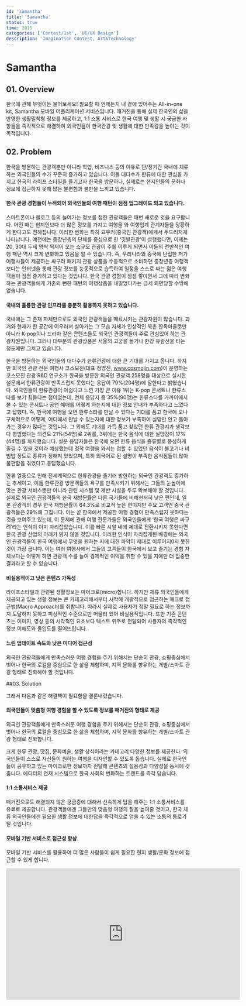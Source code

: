 ```yaml
---
id: 'samantha'
title: 'Samantha'
status: true
time: 2015
categories: ['Contest/1st', 'UI/UX Design']
description: 'Imagination Contest, Art&Technology'
---
```


# Samantha

## 01. Overview

한국에 관해 무엇이든 물어보세요! 필요할 때 언제든지 내 곁에 있어주는 All-in-one kit, Samantha 모바일 어플리케이션 서비스입니다. 매거진을 통해 실제 한국인의 삶을 반영한 생활밀착형 정보를 제공하고, 1:1 소통 서비스로 한국 여행 및 생활 시 궁금한 사항들을 즉각적으로 해결하여 외국인들이 한국관광 및 생활에 대한 만족감을 높이는 것이 목적입니다.

## 02. Problem

한국을 방문하는 관광객뿐만 아니라 학업, 비즈니스 등의 이유로 단/장기간 국내에 체류하는 외국인들의 수가 꾸준히 증가하고 있습니다. 이들 대다수가 한류에 대한 관심을 가지고 한국의 라이프 스타일을 즐기고자 한국을 방문하나, 실제로는 현지인들의 문화나 정보에 접근하지 못해 많은 불편함과 불만을 느끼고 있습니다.

#### 한국 관광 경험들이 누적되어 외국인들의 여행 패턴이 점점 업그레이드 되고 있습니다.

스마트폰이나 블로그 등의 늘어가는 정보를 접한 관광객들은 매번 새로운 것을 요구합니다. 어떤 때는 현지인보다 더 많은 정보를 가지고 여행을 와 여행업계 관계자들을 당황하게 한다고도 전해집니다. 이러한 변화는 특히 요우커(중국인 관광객)에게서 두드러지게 나타납니다. 예전에는 중장년층의 단체를 중심으로 한 ‘깃발관광’이 성행했다면, 이제는 20, 30대 두세 명씩 짝지어 오는 소규모 관광이 주를 이루게 되면서 이들의 전반적인 여행 패턴 역시 크게 변화하고 있음을 알 수 있습니다. 즉, 우리나라와 중국에 난립한 저가 여행사들이 제공하는 싸구려 패키지 관광 상품을 수동적으로 소비하던 중장년층 여행객보다는 인터넷을 통해 관광 정보를 능동적으로 습득하여 일정을 스스로 짜는 젊은 여행객들이 점점 증가하고 있다는 것입니다. 한국 관광 경험이 점점 쌓이면서 그에 따라 변화하는 관광객들에게 기존의 뻔한 패턴의 여행상품을 내밀었다가는 금세 외면당할 수밖에 없습니다.

#### 국내의 훌륭한 관광 인프라를 충분히 활용하지 못하고 있습니다.

국내에는 그 존재 자체만으로도 외국인 관광객들을 매료시키는 관광자원이 많습니다. 과거와 현재가 한 공간에 어우러져 살아가는 그 모습 자체가 인상적인 북촌 한옥마을뿐만 아니라 K-pop이나 드라마 같은 콘텐츠들도 외국인 관광객들이 주로 관심있어 하는 관광자원입니다. 그러나 대부분의 관광상품은 서울의 고궁을 돌거나 한강 유람선을 타는 정도에만 그치고 있습니다.

한국을 방문하는 외국인들의 대다수가 한류관광에 대한 큰 기대를 가지고 옵니다. 하지만 외국인 관광 전문 여행사 코스모진(대표 정명진, www.cosmojin.com)이 운영하는 코스모진 관광 R&D 연구소가 한국을 방문한 외국인 관광객 258명을 대상으로 실시한 설문에서 한류관광이 만족스럽지 못했다는 응답이 79%(204명)에 달한다고 밝혔습니다. 외국인들이 한류관광이 아쉽다고 느낀 가장 큰 이유 1위는 K-pop 콘서트나 한류스타를 보기 힘들다는 점이었는데, 전체 응답자 중 35%(90명)는 한류스타를 가까이에서 볼 수 있는 콘서트나 공연 예매를 어떻게 하는지에 대한 정보 안내가 부족하다고 느꼈다고 답했다. 즉, 한국에 여행을 오면 한류스타를 만날 수 있다는 기대를 품고 한국에 오나 구체적으로 어떻게, 어디에서 만날 수 있는지에 대한 정보가 부족하여 실망만 안고 돌아가는 경우가 많다는 것입니다. 그 외에도 기대를 가득 품고 찾았던 한류 관광지가 생각보다 평범했다는 의견도 21%(54명)로 2위를, 3위에는 한국 음식에 대한 실망감이 17%(44명)를 차지했습니다. 설문 응답자들은 한국에 오면 한류 음식을 종류별로 풍성하게 즐길 수 있을 것이라 예상했는데 정작 여행을 와서는 접할 수 있었던 음식이 불고기나 비빔밥 정도로 종류가 정해져 있었으며, 특히 외국어로 된 설명이 부족한 음식점들이 많아 불편함을 겪었다고 응답했습니다.

한류 열풍으로 인해 전세계적으로 한류관광을 즐기러 방한하는 외국인 관광객도 증가하는 추세이고, 이들 한류관광 방문객들의 욕구를 만족시키기 위해서는 그들의 눈높이에 맞는 관광 서비스뿐만 아니라 관련 시스템 및 제반 시설을 두루 확보해야 할 것입니다. 실제로 외국인 관광객들의 한국 재방문률은 다른 국가들에 비해현저히 낮은 편인데, 일본 관광객의 경우 한국 재방문률이 64.3%로 비교적 높은 편이지만 주요 고객인 중국 관광객들은 29%에 그칩니다. 이는 곧 한국에서 제공한 여행 경험이 만족스럽지 못하다는 것을 보여주고 있는데, 이 문제에 관해 여행 전문가들은 외국인들에게 ‘한국 여행은 싸구려’라는 인식이 이미 자리잡았습니다. 이를 빠른 시일 내에 제대로 전환시키지 못한다면 한국 관광 산업의 미래가 밝지 않을 것입니다. 이러한 인식이 자리잡게된 배경에는 외국인 관광객들이 한국 여행에서 무엇을 원하는 지에 대한 파악이 제대로 이루어지0지 못한 것이 가장 큽니다. 이는 여러 여행사에서 그들의 고객들이 한국에서 보고 즐기는 경험 자체보다는 어떻게 하면 관광객 수를 늘여 경제적인 이익을 취할 수 있을 지에만 더 집중한 결과라고 할 수 있습니다.

#### 비실용적이고 낮은 콘텐츠 가독성

라이프스타일과 관련된 생활정보는 마이크로(micro)합니다. 하지만 체류 외국인들에게 제공되고 있는 생활 정보는 큰 카테고리에서부터 시작해 개괄적으로 접근하는 매크로 접근법(Macro Approach)를 취합니다. 따라서 실제로 사용자가 정말 필요로 하는 정보까지 도달하지 못하고 피상적인 수준으로만 머물러 있어 비실용적입니다. 또한 기존 콘텐츠는 이미지, 영상 등의 시각적인 요소보다 텍스트 위주로 전달되어 사용자의 즉각적인 정보 이해도와 몰입도를 떨어뜨립니다.

#### 느린 업데이트 속도와 낮은 미디어 접근성

외국인 관광객들에게 만족스러운 여행 경험을 주기 위해서는 단순히 관광, 쇼핑중심에서 벗어나 한국의 로컬을 중심으로 한 삶을 체험하며, 지역 문화를 향유하는 개별/스마트 관광 형태로 진화해야 할 것입니다.

##03. Solution

그래서 다음과 같은 해결책이 필요함을 결론내렸습니다.

#### 외국인들이 맞춤형 여행 경험을 할 수 있도록 정보를 매거진의 형태로 제공

외국인 관광객들에게 만족스러운 여행 경험을 주기 위해서는 단순히 관광, 쇼핑중심에서 벗어나 한국의 로컬을 중심으로 한 삶을 체험하며, 지역 문화를 향유하는 개별/스마트 관광 형태로 진화합니다.

크게 한류 관광, 맛집, 문화예술, 생활 상식이라는 카테고리 다양한 정보를 제공한다. 외국인들이 스스로 자신들이 원하는 여행을 디자인할 수 있도록 돕습니다.
실제로 한국인들이 공유하고 있는 마이크로한 정보까지 전달해 콘텐츠의 실용성과 다양성을 동시에 갖춥니다.
에디터의 연재 시스템으로 한국 사회의 변화하는 트렌드를 즉각 담습니다.

#### 1:1 소통서비스 제공

매거진으로도 해결되지 않은 궁금증에 대해서 신속하게 답을 해주는 1:1 소통서비스를 유료로 제공합니다. 관광객들에겐 그들만의 맞춤형 여행의 질을 높여줄 것이고, 한국 체류 외국인들에겐 필요한 생활 정보에 대한답을 즉각적으로 얻을 수 있는 소통의 통로가 될 것입니다.

#### 모바일 기반 서비스로 접근성 향상

모바일 기반 서비스를 활용하여 더 많은 사람들이 쉽게 필요한 현지 생활/문화 정보에 접근할 수 있게 합니다.

<div class='video-wrapper'>
  <iframe
    src='https://player.vimeo.com/video/143585901'
    class='video'
    width='640'
    height='360'
    frameborder='0'
    allowfullscreen>
  </iframe>
</div>
